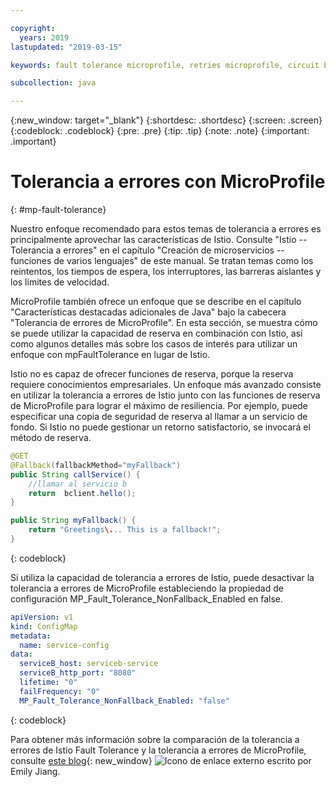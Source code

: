 ```yaml
---

copyright:
  years: 2019
lastupdated: "2019-03-15"

keywords: fault tolerance microprofile, retries microprofile, circuit breakers microprofile, bulkhead microprofile, microprofile limits

subcollection: java

---
```


{:new_window: target="_blank"}
{:shortdesc: .shortdesc}
{:screen: .screen}
{:codeblock: .codeblock}
{:pre: .pre}
{:tip: .tip}
{:note: .note}
{:important: .important}

# Tolerancia a errores con MicroProfile
{: #mp-fault-tolerance}

Nuestro enfoque recomendado para estos temas de tolerancia a errores es principalmente aprovechar las características de Istio. Consulte "Istio -- Tolerancia a errores" en el capítulo "Creación de microservicios -- funciones de varios lenguajes" de este manual. Se tratan temas como los reintentos, los tiempos de espera, los interruptores, las barreras aislantes y los límites de velocidad.

MicroProfile también ofrece un enfoque que se describe en el capítulo "Características destacadas adicionales de Java" bajo la cabecera "Tolerancia de errores de MicroProfile". En esta sección, se muestra cómo se puede utilizar la capacidad de reserva en combinación con Istio, así como algunos detalles más sobre los casos de interés para utilizar un enfoque con mpFaultTolerance en lugar de Istio.

Istio no es capaz de ofrecer funciones de reserva, porque la reserva requiere conocimientos empresariales. Un enfoque más avanzado consiste en utilizar la tolerancia a errores de Istio junto con las funciones de reserva de MicroProfile para lograr el máximo de resiliencia. Por ejemplo, puede especificar una copia de seguridad de reserva al llamar a un servicio de fondo. Si Istio no puede gestionar un retorno satisfactorio, se invocará el método de reserva.

```java
@GET
@Fallback(fallbackMethod="myFallback")
public String callService() {
    //llamar al servicio b
    return  bclient.hello();
}

public String myFallback() {
    return "Greetings\... This is a fallback!";
}
```
{: codeblock}

Si utiliza la capacidad de tolerancia a errores de Istio, puede desactivar la tolerancia a errores de MicroProfile estableciendo la propiedad de configuración MP_Fault_Tolerance_NonFallback_Enabled en false.

```yaml
apiVersion: v1
kind: ConfigMap
metadata:
  name: service-config
data:
  serviceB_host: serviceb-service
  serviceB_http_port: "8080"
  lifetime: "0"
  failFrequency: "0"
  MP_Fault_Tolerance_NonFallback_Enabled: "false"
```
{: codeblock}

Para obtener más información sobre la comparación de la tolerancia a errores de Istio Fault Tolerance y la tolerancia a errores de MicroProfile, consulte [este blog](https://www.eclipse.org/community/eclipse_newsletter/2018/september/MicroProfile_istio.php){: new_window} ![Icono de enlace externo](../icons/launch-glyph.svg "Icono de enlace externo") escrito por Emily Jiang.
